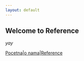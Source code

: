 ```yaml
---
layout: default
---
```


## Welcome to Reference

_yay_

[Pocetna](./index.md)|[o nama](./o-nama.md)|[Reference](#)
